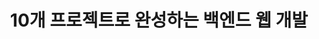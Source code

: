 ---
title: "10개 프로젝트로 완성하는 백엔드 웹 개발" # 카테고리 이름
layout: category
permalink: /categories/spring-projects/ # url
author_profile: true
taxonomy: Spring-projects
sidebar:
    nav: "categories"
---